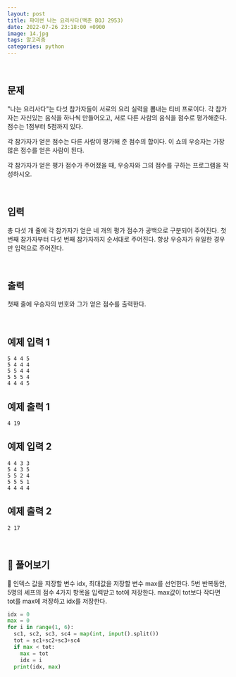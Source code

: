 ```yaml
---
layout: post
title: 파이썬 나는 요리사다(백준 BOJ 2953)
date: 2022-07-26 23:18:00 +0900
image: 14.jpg
tags: 알고리즘
categories: python 
---
```


<br>

## 문제

"나는 요리사다"는 다섯 참가자들이 서로의 요리 실력을 뽐내는 티비 프로이다. 각 참가자는 자신있는 음식을 하나씩 만들어오고, 서로 다른 사람의 음식을 점수로 평가해준다. 점수는 1점부터 5점까지 있다.

각 참가자가 얻은 점수는 다른 사람이 평가해 준 점수의 합이다. 이 쇼의 우승자는 가장 많은 점수를 얻은 사람이 된다.

각 참가자가 얻은 평가 점수가 주어졌을 때, 우승자와 그의 점수를 구하는 프로그램을 작성하시오.

<br>

## 입력

총 다섯 개 줄에 각 참가자가 얻은 네 개의 평가 점수가 공백으로 구분되어 주어진다. 첫 번째 참가자부터 다섯 번째 참가자까지 순서대로 주어진다. 항상 우승자가 유일한 경우만 입력으로 주어진다.

<br>

## 출력

첫째 줄에 우승자의 번호와 그가 얻은 점수를 출력한다.

<br>

## 예제 입력 1

```
5 4 4 5
5 4 4 4
5 5 4 4
5 5 5 4
4 4 4 5
```

## 예제 출력 1

```
4 19
```

## 예제 입력 2

```
4 4 3 3
5 4 3 5
5 5 2 4
5 5 5 1
4 4 4 4
```

## 예제 출력 2

```
2 17
```

<br>

## 📝 풀어보기

📌 인덱스 값을 저장할 변수 idx, 최대값을 저장할 변수 max를 선언한다. 5번 반복동안, 5명의 셰프의 점수 4가지 항목을 입력받고 tot에 저장한다. max값이 tot보다 작다면 tot를 max에 저장하고 idx를 저장한다. 

``` python
idx = 0
max = 0
for i in range(1, 6):
  sc1, sc2, sc3, sc4 = map(int, input().split())
  tot = sc1+sc2+sc3+sc4
  if max < tot:
    max = tot
    idx = i
  print(idx, max)
```

